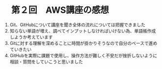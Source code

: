 # 　第２回　AWS講座の感想
1. Git、GitHubについて講座を聞き全体の流れについては把握できました  
2. 知らない単語が増え、調べてインプットしなければいけない為、単語帳作成しようか考えています  
3. Gitに対する理解を深めることに時間が掛かりそうなので自分のペースで進めていきたい  
4. GitHubを実際に課題で使用し、操作方法が難しく不安だが挫折しないように相談・質問をしていこうと思いました
